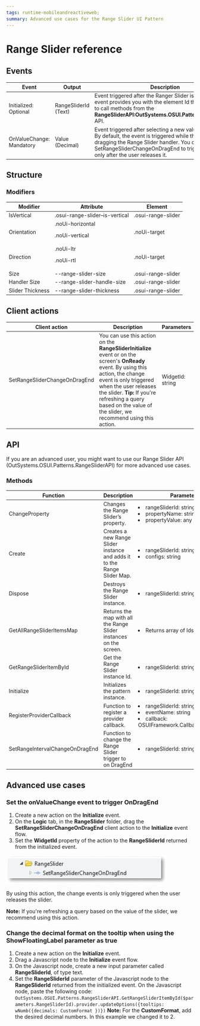 ```yaml
---
tags: runtime-mobileandreactiveweb; 
summary: Advanced use cases for the Range Slider UI Pattern
---
```


# Range Slider reference

## Events

|**Event** | **Output** |  **Description**|
|---|---|---| 
|Initialized: Optional| RangeSliderId (Text)| Event triggered after the Ranger Slider is initialized. This event provides you with the element Id that can be used to call methods from the **RangeSliderAPI:OutSystems.OSUI.Patterns.RangeSlider** API. |
|OnValueChange: Mandatory| Value (Decimal)| Event triggered after selecting a new value on the slider. By default, the event is triggered while the user is dragging the Range Slider handler. You can use the SetRangeSliderChangeOnDragEnd to trigger the event only after the user releases it. |
  
## Structure 
  


### Modifiers 
|**Modifier** | **Attribute** |  **Element**|
|---|---|---| 
|IsVertical| .osui-range-slider–is-vertical| .osui-range-slider |
|Orientation| .noUi-horizontal <p>.noUi-vertical </p> | .noUi-target|
|Direction| .noUi-ltr <p>.noUi-rtl</p> | .noUi-target|
|Size| --range-slider-size | .osui-range-slider|
|Handler Size| --range-slider-handle-size | .osui-range-slider|
|Slider Thickness| --range-slider-thickness| .osui-range-slider|

## Client actions 
|**Client action** | **Description** | **Parameters**|
|---|---|---| 
|SetRangeSliderChangeOnDragEnd| You can use this action on the **RangeSliderInitialize** event or on the screen's **OnReady** event. By using this action, the change event is only triggered when the user releases the slider. **Tip:** If you're refreshing a query based on the value of the slider, we recommend using this action.| WidgetId: string|

## API
If you are an advanced user, you might want to use our Range Slider API (OutSystems.OSUI.Patterns.RangeSliderAPI) for more advanced use cases. 

### Methods
|**Function**|**Description**|**Parameters**| 
|---|---|---| 
|ChangeProperty|Changes the Range Slider’s property.| <li> rangeSliderId: string</li><li>propertyName: string</li><li>propertyValue: any</li>| 
|Create|Creates a new Range Slider instance and adds it to the Range Slider Map.|<li>rangeSliderId: string</li><li>configs: string</li>| 
|Dispose|Destroys the Range Slider instance.|<li> rangeSliderId: string </li>| 
|GetAllRangeSliderItemsMap|Returns the map with all the Range Slider instances on the screen.|<li>Returns array of Ids</li>| 
|GetRangeSliderItemById|Get the Range Slider instance Id.|<li>rangeSliderId: string</li>| 
|Initialize|Initializes the pattern instance.|<li> rangeSliderId: string </li>| 
|RegisterProviderCallback|Function to register a provider callback.|<li>rangeSliderId: string</li><li>eventName: string</li><li>callback: OSUIFramework.Callbacks.OSGeneric</li>| 
|SetRangeIntervalChangeOnDragEnd|Function to change the Range Slider trigger to on DragEnd|<li> rangeSliderId: string</li>| 

## Advanced use cases

### Set the onValueChange event to trigger OnDragEnd

1. Create a new action on the **Initialize** event.
1. On the **Logic** tab, in the **RangeSlider** folder, drag the **SetRangeSliderChangeOnDragEnd** client action to the **Initialize** event flow.
1. Set the **WidgetId** property of the action to the **RangeSliderId** returned from the initialized event.

![Set the onValueChange event to trigger OnDragEnd](images/rangeslider-onenddrag-ss.png)

By using this action, the change events is only triggered when the user releases the slider.

**Note:** If you're refreshing a query based on the value of the slider, we recommend using this action.

### Change the decimal format on the tooltip when using the ShowFloatingLabel parameter as true

1. Create a new action on the **Initialize** event.
1. Drag a Javascript node to the **Initialize** event flow.
1. On the Javascript node, create a new input parameter called **RangeSliderId**, of type text.
1. Set the **RangeSliderId** parameter of the Javascript node to the **RangeSliderId** returned from the initialized event.
On the Javascript node, paste the following code:
``OutSystems.OSUI.Patterns.RangeSliderAPI.GetRangeSliderItemById($parameters.RangeSliderId).provider.updateOptions({tooltips: wNumb({decimals: CustomFormat })})``
    **Note:** For the **CustomFormat**, add the desired decimal numbers. In this example we changed it to 2.





